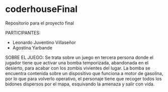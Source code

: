 # coderhouseFinal
Repositorio para el proyecto final

PARTICIPANTES:
  - Leonardo Juventino Villaseñor
  - Agostina Yarbande

SOBRE EL JUEGO:
   Se trata sobre un juego en tercera persona donde el jugador tiene que activar una bomba temporizada, abandonada en el desierto, para acabar con los zombis vivientes del lugar. La bomba se encuentra contenida sobre un dispositivo que funciona a motor de gasolina, por lo que para volverlo operativo, el personaje tiene que recoger todos los bidones dispersos por el mapa, esquivando la amenaza y salir con vida.
